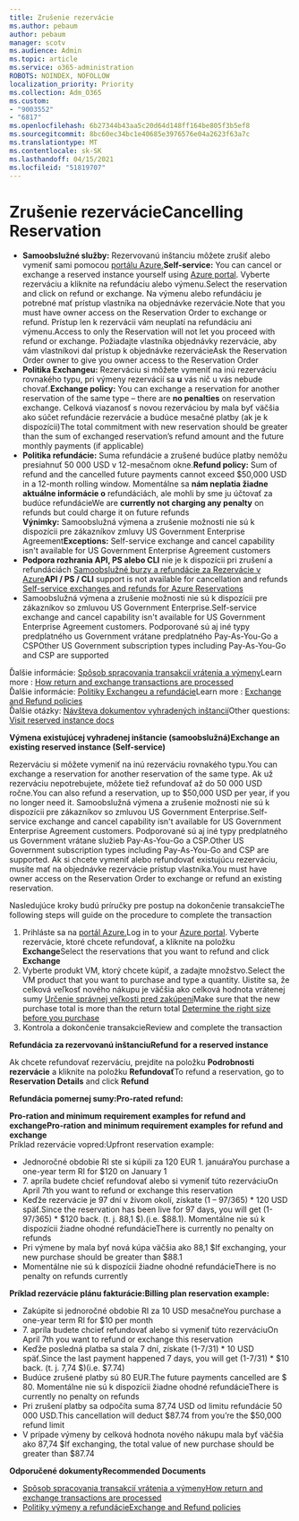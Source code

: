 ```yaml
---
title: Zrušenie rezervácie
ms.author: pebaum
author: pebaum
manager: scotv
ms.audience: Admin
ms.topic: article
ms.service: o365-administration
ROBOTS: NOINDEX, NOFOLLOW
localization_priority: Priority
ms.collection: Adm_O365
ms.custom:
- "9003552"
- "6817"
ms.openlocfilehash: 6b27344b43aa5c20d64d148ff164be805f3b5ef8
ms.sourcegitcommit: 8bc60ec34bc1e40685e3976576e04a2623f63a7c
ms.translationtype: MT
ms.contentlocale: sk-SK
ms.lasthandoff: 04/15/2021
ms.locfileid: "51819707"
---
```

# <a name="cancelling-reservation"></a><span data-ttu-id="f3a9d-102">Zrušenie rezervácie</span><span class="sxs-lookup"><span data-stu-id="f3a9d-102">Cancelling Reservation</span></span>

- <span data-ttu-id="f3a9d-103">**Samoobslužné služby:** Rezervovanú inštanciu môžete zrušiť alebo vymeniť sami pomocou [portálu Azure.](https://portal.azure.com/#blade/Microsoft_Azure_Reservations/ReservationsBrowseBlade)</span><span class="sxs-lookup"><span data-stu-id="f3a9d-103">**Self-service:** You can cancel or exchange a reserved instance yourself using [Azure portal](https://portal.azure.com/#blade/Microsoft_Azure_Reservations/ReservationsBrowseBlade).</span></span> <span data-ttu-id="f3a9d-104">Vyberte rezerváciu a kliknite na refundáciu alebo výmenu.</span><span class="sxs-lookup"><span data-stu-id="f3a9d-104">Select the reservation and click on refund or exchange.</span></span> <span data-ttu-id="f3a9d-105">Na výmenu alebo refundáciu je potrebné mať prístup vlastníka na objednávke rezervácie.</span><span class="sxs-lookup"><span data-stu-id="f3a9d-105">Note that you must have owner access on the Reservation Order to exchange or refund.</span></span> <span data-ttu-id="f3a9d-106">Prístup len k rezervácii vám neuplatí na refundáciu ani výmenu.</span><span class="sxs-lookup"><span data-stu-id="f3a9d-106">Access to only the Reservation will not let you proceed with refund or exchange.</span></span> <span data-ttu-id="f3a9d-107">Požiadajte vlastníka objednávky rezervácie, aby vám vlastníkovi dal prístup k objednávke rezervácie</span><span class="sxs-lookup"><span data-stu-id="f3a9d-107">Ask the Reservation Order owner to give you owner access to the Reservation Order</span></span>
- <span data-ttu-id="f3a9d-108">**Politika Exchangeu:** Rezerváciu si môžete vymeniť na inú rezerváciu rovnakého typu, pri výmeny rezervácií sa **u** vás nič u vás nebude chovať.</span><span class="sxs-lookup"><span data-stu-id="f3a9d-108">**Exchange policy:** You can exchange a reservation for another reservation of the same type – there are **no penalties** on reservation exchange.</span></span> <span data-ttu-id="f3a9d-109">Celková viazanosť s novou rezerváciou by mala byť väčšia ako súčet refundácie rezervácie a budúce mesačné platby (ak je k dispozícii)</span><span class="sxs-lookup"><span data-stu-id="f3a9d-109">The total commitment with new reservation should be greater than the sum of exchanged reservation’s refund amount and the future monthly payments (if applicable)</span></span>
- <span data-ttu-id="f3a9d-110">**Politika refundácie:** Suma refundácie a zrušené budúce platby nemôžu presiahnuť 50 000 USD v 12-mesačnom okne.</span><span class="sxs-lookup"><span data-stu-id="f3a9d-110">**Refund policy:** Sum of refund and the cancelled future payments cannot exceed $50,000 USD in a 12-month rolling window.</span></span> <span data-ttu-id="f3a9d-111">Momentálne sa **nám neplatia žiadne aktuálne informácie o** refundáciách, ale mohli by sme ju účtovať za budúce refundácie</span><span class="sxs-lookup"><span data-stu-id="f3a9d-111">We are **currently not charging any penalty** on refunds but could charge it on future refunds</span></span>  
    <span data-ttu-id="f3a9d-112">**Výnimky:** Samoobslužná výmena a zrušenie možnosti nie sú k dispozícii pre zákazníkov zmluvy US Government Enterprise Agreement</span><span class="sxs-lookup"><span data-stu-id="f3a9d-112">**Exceptions:** Self-service exchange and cancel capability isn't available for US Government Enterprise Agreement customers</span></span>
- <span data-ttu-id="f3a9d-113">**Podpora rozhrania API, PS alebo CLI** nie je k dispozícii pri zrušení a refundáciách [Samoobslužné burzy a refundácie za Rezervácie v Azure](https://docs.microsoft.com/azure/cost-management-billing/reservations/exchange-and-refund-azure-reservations?WT.mc_id=Portal-Microsoft_Azure_Support)</span><span class="sxs-lookup"><span data-stu-id="f3a9d-113">**API / PS / CLI** support is not available for cancellation and refunds [Self-service exchanges and refunds for Azure Reservations](https://docs.microsoft.com/azure/cost-management-billing/reservations/exchange-and-refund-azure-reservations?WT.mc_id=Portal-Microsoft_Azure_Support)</span></span>
- <span data-ttu-id="f3a9d-114">Samoobslužná výmena a zrušenie možnosti nie sú k dispozícii pre zákazníkov so zmluvou US Government Enterprise.</span><span class="sxs-lookup"><span data-stu-id="f3a9d-114">Self-service exchange and cancel capability isn't available for US Government Enterprise Agreement customers.</span></span> <span data-ttu-id="f3a9d-115">Podporované sú aj iné typy predplatného us Government vrátane predplatného Pay-As-You-Go a CSP</span><span class="sxs-lookup"><span data-stu-id="f3a9d-115">Other US Government subscription types including Pay-As-You-Go and CSP are supported</span></span>

<span data-ttu-id="f3a9d-116">Ďalšie informácie: [Spôsob spracovania transakcií vrátenia a výmeny](https://docs.microsoft.com/azure/billing/billing-azure-reservations-self-service-exchange-and-refund?WT.mc_id=Portal-Microsoft_Azure_Support#how-return-and-exchange-transactions-are-processed)</span><span class="sxs-lookup"><span data-stu-id="f3a9d-116">Learn more : [How return and exchange transactions are processed](https://docs.microsoft.com/azure/billing/billing-azure-reservations-self-service-exchange-and-refund?WT.mc_id=Portal-Microsoft_Azure_Support#how-return-and-exchange-transactions-are-processed)</span></span>  
<span data-ttu-id="f3a9d-117">Ďalšie informácie: [Politiky Exchangeu a refundácie](https://docs.microsoft.com/azure/billing/billing-azure-reservations-self-service-exchange-and-refund?WT.mc_id=Portal-Microsoft_Azure_Support#exchange-policies)</span><span class="sxs-lookup"><span data-stu-id="f3a9d-117">Learn more : [Exchange and Refund policies](https://docs.microsoft.com/azure/billing/billing-azure-reservations-self-service-exchange-and-refund?WT.mc_id=Portal-Microsoft_Azure_Support#exchange-policies)</span></span>  
<span data-ttu-id="f3a9d-118">Ďalšie otázky: [Návšteva dokumentov vyhradených inštancií](https://docs.microsoft.com/azure/billing/billing-save-compute-costs-reservations?WT.mc_id=Portal-Microsoft_Azure_Support)</span><span class="sxs-lookup"><span data-stu-id="f3a9d-118">Other questions: [Visit reserved instance docs](https://docs.microsoft.com/azure/billing/billing-save-compute-costs-reservations?WT.mc_id=Portal-Microsoft_Azure_Support)</span></span>

<span data-ttu-id="f3a9d-119">**Výmena existujúcej vyhradenej inštancie (samoobslužná)**</span><span class="sxs-lookup"><span data-stu-id="f3a9d-119">**Exchange an existing reserved instance (Self-service)**</span></span>

<span data-ttu-id="f3a9d-120">Rezerváciu si môžete vymeniť na inú rezerváciu rovnakého typu.</span><span class="sxs-lookup"><span data-stu-id="f3a9d-120">You can exchange a reservation for another reservation of the same type.</span></span> <span data-ttu-id="f3a9d-121">Ak už rezerváciu nepotrebujete, môžete tiež refundovať až do 50 000 USD ročne.</span><span class="sxs-lookup"><span data-stu-id="f3a9d-121">You can also refund a reservation, up to $50,000 USD per year, if you no longer need it.</span></span> <span data-ttu-id="f3a9d-122">Samoobslužná výmena a zrušenie možnosti nie sú k dispozícii pre zákazníkov so zmluvou US Government Enterprise.</span><span class="sxs-lookup"><span data-stu-id="f3a9d-122">Self-service exchange and cancel capability isn't available for US Government Enterprise Agreement customers.</span></span> <span data-ttu-id="f3a9d-123">Podporované sú aj iné typy predplatného us Government vrátane služieb Pay-As-You-Go a CSP.</span><span class="sxs-lookup"><span data-stu-id="f3a9d-123">Other US Government subscription types including Pay-As-You-Go and CSP are supported.</span></span> <span data-ttu-id="f3a9d-124">Ak si chcete vymeniť alebo refundovať existujúcu rezerváciu, musíte mať na objednávke rezervácie prístup vlastníka.</span><span class="sxs-lookup"><span data-stu-id="f3a9d-124">You must have owner access on the Reservation Order to exchange or refund an existing reservation.</span></span>

<span data-ttu-id="f3a9d-125">Nasledujúce kroky budú príručky pre postup na dokončenie transakcie</span><span class="sxs-lookup"><span data-stu-id="f3a9d-125">The following steps will guide on the procedure to complete the transaction</span></span>

1. <span data-ttu-id="f3a9d-126">Prihláste sa na [portál Azure.](https://portal.azure.com/#blade/Microsoft_Azure_Reservations/ReservationsBrowseBlade)</span><span class="sxs-lookup"><span data-stu-id="f3a9d-126">Log in to your [Azure portal](https://portal.azure.com/#blade/Microsoft_Azure_Reservations/ReservationsBrowseBlade).</span></span> <span data-ttu-id="f3a9d-127">Vyberte rezervácie, ktoré chcete refundovať, a kliknite na položku **Exchange**</span><span class="sxs-lookup"><span data-stu-id="f3a9d-127">Select the reservations that you want to refund and click **Exchange**</span></span>
2. <span data-ttu-id="f3a9d-128">Vyberte produkt VM, ktorý chcete kúpiť, a zadajte množstvo.</span><span class="sxs-lookup"><span data-stu-id="f3a9d-128">Select the VM product that you want to purchase and type a quantity.</span></span> <span data-ttu-id="f3a9d-129">Uistite sa, že celková veľkosť nového nákupu je väčšia ako celková hodnota vrátenej sumy [Určenie správnej veľkosti pred zakúpení](https://docs.microsoft.com/azure/virtual-machines/windows/prepay-reserved-vm-instances?WT.mc_id=Portal-Microsoft_Azure_Support#determine-the-right-vm-size-before-you-buy)</span><span class="sxs-lookup"><span data-stu-id="f3a9d-129">Make sure that the new purchase total is more than the return total [Determine the right size before you purchase](https://docs.microsoft.com/azure/virtual-machines/windows/prepay-reserved-vm-instances?WT.mc_id=Portal-Microsoft_Azure_Support#determine-the-right-vm-size-before-you-buy)</span></span>
3. <span data-ttu-id="f3a9d-130">Kontrola a dokončenie transakcie</span><span class="sxs-lookup"><span data-stu-id="f3a9d-130">Review and complete the transaction</span></span>

<span data-ttu-id="f3a9d-131">**Refundácia za rezervovanú inštanciu**</span><span class="sxs-lookup"><span data-stu-id="f3a9d-131">**Refund for a reserved instance**</span></span>

<span data-ttu-id="f3a9d-132">Ak chcete refundovať rezerváciu, prejdite na položku **Podrobnosti rezervácie** a kliknite na položku **Refundovať**</span><span class="sxs-lookup"><span data-stu-id="f3a9d-132">To refund a reservation, go to **Reservation Details** and click **Refund**</span></span>

<span data-ttu-id="f3a9d-133">**Refundácia pomernej sumy:**</span><span class="sxs-lookup"><span data-stu-id="f3a9d-133">**Pro-rated refund:**</span></span>

<span data-ttu-id="f3a9d-134">**Pro-ration and minimum requirement examples for refund and exchange**</span><span class="sxs-lookup"><span data-stu-id="f3a9d-134">**Pro-ration and minimum requirement examples for refund and exchange**</span></span>  
<span data-ttu-id="f3a9d-135">Príklad rezervácie vopred:</span><span class="sxs-lookup"><span data-stu-id="f3a9d-135">Upfront reservation example:</span></span>

- <span data-ttu-id="f3a9d-136">Jednoročné obdobie RI ste si kúpili za 120 EUR 1. januára</span><span class="sxs-lookup"><span data-stu-id="f3a9d-136">You purchase a one-year term RI for $120 on January 1</span></span>
- <span data-ttu-id="f3a9d-137">7. apríla budete chcieť refundovať alebo si vymeniť túto rezerváciu</span><span class="sxs-lookup"><span data-stu-id="f3a9d-137">On April 7th you want to refund or exchange this reservation</span></span>
- <span data-ttu-id="f3a9d-138">Keďže rezervácie je 97 dní v živom okolí, získate (1 – 97/365) \* 120 USD späť.</span><span class="sxs-lookup"><span data-stu-id="f3a9d-138">Since the reservation has been live for 97 days, you will get (1-97/365) \* $120 back.</span></span> <span data-ttu-id="f3a9d-139">(t. j. 88,1 $).</span><span class="sxs-lookup"><span data-stu-id="f3a9d-139">(i.e. $88.1).</span></span> <span data-ttu-id="f3a9d-140">Momentálne nie sú k dispozícii žiadne ohodné refundácie</span><span class="sxs-lookup"><span data-stu-id="f3a9d-140">There is currently no penalty on refunds</span></span>
- <span data-ttu-id="f3a9d-141">Pri výmene by mala byť nová kúpa väčšia ako 88,1 $</span><span class="sxs-lookup"><span data-stu-id="f3a9d-141">If exchanging, your new purchase should be greater than $88.1</span></span>
- <span data-ttu-id="f3a9d-142">Momentálne nie sú k dispozícii žiadne ohodné refundácie</span><span class="sxs-lookup"><span data-stu-id="f3a9d-142">There is no penalty on refunds currently</span></span>

<span data-ttu-id="f3a9d-143">**Príklad rezervácie plánu fakturácie:**</span><span class="sxs-lookup"><span data-stu-id="f3a9d-143">**Billing plan reservation example:**</span></span>

- <span data-ttu-id="f3a9d-144">Zakúpite si jednoročné obdobie RI za 10 USD mesačne</span><span class="sxs-lookup"><span data-stu-id="f3a9d-144">You purchase a one-year term RI for $10 per month</span></span>
- <span data-ttu-id="f3a9d-145">7. apríla budete chcieť refundovať alebo si vymeniť túto rezerváciu</span><span class="sxs-lookup"><span data-stu-id="f3a9d-145">On April 7th you want to refund or exchange this reservation</span></span>
- <span data-ttu-id="f3a9d-146">Keďže posledná platba sa stala 7 dní, získate (1-7/31) \* 10 USD späť.</span><span class="sxs-lookup"><span data-stu-id="f3a9d-146">Since the last payment happened 7 days, you will get (1-7/31) \* $10 back.</span></span> <span data-ttu-id="f3a9d-147">(t. j. 7,74 $)</span><span class="sxs-lookup"><span data-stu-id="f3a9d-147">(i.e. $7.74)</span></span>
- <span data-ttu-id="f3a9d-148">Budúce zrušené platby sú 80 EUR.</span><span class="sxs-lookup"><span data-stu-id="f3a9d-148">The future payments cancelled are $ 80.</span></span> <span data-ttu-id="f3a9d-149">Momentálne nie sú k dispozícii žiadne ohodné refundácie</span><span class="sxs-lookup"><span data-stu-id="f3a9d-149">There is currently no penalty on refunds</span></span>
- <span data-ttu-id="f3a9d-150">Pri zrušení platby sa odpočíta suma 87,74 USD od limitu refundácie 50 000 USD.</span><span class="sxs-lookup"><span data-stu-id="f3a9d-150">This cancellation will deduct $87.74 from you’re the $50,000 refund limit</span></span>
- <span data-ttu-id="f3a9d-151">V prípade výmeny by celková hodnota nového nákupu mala byť väčšia ako 87,74 $</span><span class="sxs-lookup"><span data-stu-id="f3a9d-151">If exchanging, the total value of new purchase should be greater than $87.74</span></span>

<span data-ttu-id="f3a9d-152">**Odporučené dokumenty**</span><span class="sxs-lookup"><span data-stu-id="f3a9d-152">**Recommended Documents**</span></span>

- [<span data-ttu-id="f3a9d-153">Spôsob spracovania transakcií vrátenia a výmeny</span><span class="sxs-lookup"><span data-stu-id="f3a9d-153">How return and exchange transactions are processed</span></span>](https://docs.microsoft.com/azure/billing/billing-azure-reservations-self-service-exchange-and-refund?WT.mc_id=Portal-Microsoft_Azure_Support#how-return-and-exchange-transactions-are-processed)
- [<span data-ttu-id="f3a9d-154">Politiky výmeny a refundácie</span><span class="sxs-lookup"><span data-stu-id="f3a9d-154">Exchange and Refund policies</span></span>](https://docs.microsoft.com/azure/billing/billing-azure-reservations-self-service-exchange-and-refund?WT.mc_id=Portal-Microsoft_Azure_Support#exchange-policies)